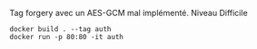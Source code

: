 Tag forgery avec un AES-GCM mal implémenté.
Niveau Difficile

```
docker build . --tag auth
docker run -p 80:80 -it auth
```

